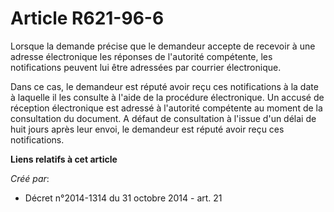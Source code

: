 # Article R621-96-6

Lorsque la demande précise que le demandeur accepte de recevoir à une adresse électronique les réponses de l'autorité
compétente, les notifications peuvent lui être adressées par courrier électronique.

Dans ce cas, le demandeur est réputé avoir reçu ces notifications à la date à laquelle il les consulte à l'aide de la
procédure électronique. Un accusé de réception électronique est adressé à l'autorité compétente au moment de la consultation
du document. A défaut de consultation à l'issue d'un délai de huit jours après leur envoi, le demandeur est réputé avoir reçu
ces notifications.

**Liens relatifs à cet article**

_Créé par_:

  - Décret n°2014-1314 du 31 octobre 2014 - art. 21
